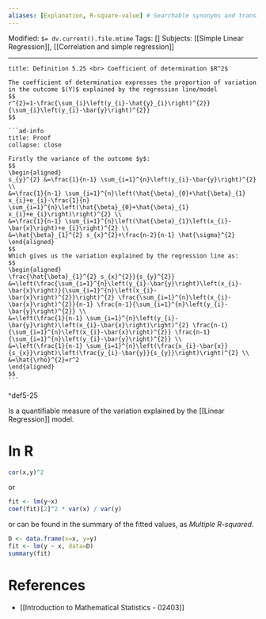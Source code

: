 ```yaml
---
aliases: [Explanation, R-square-value] # Searchable synonyms and translations
---
```

Modified: `$= dv.current().file.mtime`
Tags: []
Subjects: [[Simple Linear Regression]], [[Correlation and simple regression]]
****
````ad-info
title: Definition 5.25 <br> Coefficient of determination $R^2$

The coefficient of determination expresses the proportion of variation in the outcome $(Y)$ explained by the regression line/model
$$
r^{2}=1-\frac{\sum_{i}\left(y_{i}-\hat{y}_{i}\right)^{2}}{\sum_{i}\left(y_{i}-\bar{y}\right)^{2}}
$$

```ad-info
title: Proof
collapse: close

Firstly the variance of the outcome $y$:
$$
\begin{aligned}
s_{y}^{2} &=\frac{1}{n-1} \sum_{i=1}^{n}\left(y_{i}-\bar{y}\right)^{2} \\
&=\frac{1}{n-1} \sum_{i=1}^{n}\left(\hat{\beta}_{0}+\hat{\beta}_{1} x_{i}+e_{i}-\frac{1}{n} \sum_{i=1}^{n}\left(\hat{\beta}_{0}+\hat{\beta}_{1} x_{i}+e_{i}\right)\right)^{2} \\
&=\frac{1}{n-1} \sum_{i=1}^{n}\left(\hat{\beta}_{1}\left(x_{i}-\bar{x}\right)+e_{i}\right)^{2} \\
&=\hat{\beta}_{1}^{2} s_{x}^{2}+\frac{n-2}{n-1} \hat{\sigma}^{2}
\end{aligned}
$$
Which gives us the variation explained by the regression line as:
$$
\begin{aligned}
\frac{\hat{\beta}_{1}^{2} s_{x}^{2}}{s_{y}^{2}} &=\left(\frac{\sum_{i=1}^{n}\left(y_{i}-\bar{y}\right)\left(x_{i}-\bar{x}\right)}{\sum_{i=1}^{n}\left(x_{i}-\bar{x}\right)^{2}}\right)^{2} \frac{\sum_{i=1}^{n}\left(x_{i}-\bar{x}\right)^{2}}{n-1} \frac{n-1}{\sum_{i=1}^{n}\left(y_{i}-\bar{y}\right)^{2}} \\
&=\left(\frac{1}{n-1} \sum_{i=1}^{n}\left(y_{i}-\bar{y}\right)\left(x_{i}-\bar{x}\right)\right)^{2} \frac{n-1}{\sum_{i=1}^{n}\left(x_{i}-\bar{x}\right)^{2}} \frac{n-1}{\sum_{i=1}^{n}\left(y_{i}-\bar{y}\right)^{2}} \\
&=\left(\frac{1}{n-1} \sum_{i=1}^{n}\left(\frac{x_{i}-\bar{x}}{s_{x}}\right)\left(\frac{y_{i}-\bar{y}}{s_{y}}\right)\right)^{2} \\
&=\hat{\rho}^{2}=r^2
\end{aligned}
$$
```
````
^def5-25

Is a quantifiable measure of the variation explained by the [[Linear Regression]] model.

# In R
```R
cor(x,y)^2
```
or
```R
fit <- lm(y~x)
coef(fit)[2]^2 * var(x) / var(y)
```
or can be found in the summary of the fitted values, as *Multiple R-squared*.
```R
D <- data.frame(x=x, y=y)
fit <- lm(y ~ x, data=D)
summary(fit)
```

# References
- [[Introduction to Mathematical Statistics - 02403]]